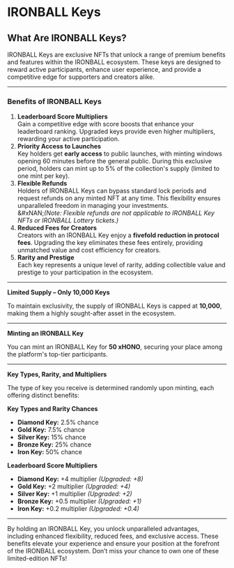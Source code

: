 # IRONBALL Keys

## **What Are IRONBALL Keys?**

IRONBALL Keys are exclusive NFTs that unlock a range of premium benefits and features within the IRONBALL ecosystem. These keys are designed to reward active participants, enhance user experience, and provide a competitive edge for supporters and creators alike.

***

### **Benefits of IRONBALL Keys**

1. **Leaderboard Score Multipliers**\
   Gain a competitive edge with score boosts that enhance your leaderboard ranking. Upgraded keys provide even higher multipliers, rewarding your active participation.
2. **Priority Access to Launches**\
   Key holders get **early access** to public launches, with minting windows opening 60 minutes before the general public. During this exclusive period, holders can mint up to 5% of the collection's supply (limited to one mint per key).
3. **Flexible Refunds**\
   Holders of IRONBALL Keys can bypass standard lock periods and request refunds on any minted NFT at any time. This flexibility ensures unparalleled freedom in managing your investments.\
   &#xNAN;_(Note: Flexible refunds are not applicable to IRONBALL Key NFTs or IRONBALL Lottery tickets.)_
4. **Reduced Fees for Creators**\
   Creators with an IRONBALL Key enjoy a **fivefold reduction in protocol fees**. Upgrading the key eliminates these fees entirely, providing unmatched value and cost efficiency for creators.
5. **Rarity and Prestige**\
   Each key represents a unique level of rarity, adding collectible value and prestige to your participation in the ecosystem.

***

**Limited Supply – Only 10,000 Keys**

To maintain exclusivity, the supply of IRONBALL Keys is capped at **10,000**, making them a highly sought-after asset in the ecosystem.

***

**Minting an IRONBALL Key**

You can mint an IRONBALL Key for **50 xHONO**, securing your place among the platform's top-tier participants.

***

**Key Types, Rarity, and Multipliers**

The type of key you receive is determined randomly upon minting, each offering distinct benefits:

**Key Types and Rarity Chances**

* **Diamond Key:** 2.5% chance
* **Gold Key:** 7.5% chance
* **Silver Key:** 15% chance
* **Bronze Key:** 25% chance
* **Iron Key:** 50% chance

**Leaderboard Score Multipliers**

* **Diamond Key:** +4 multiplier _(Upgraded: +8)_
* **Gold Key:** +2 multiplier _(Upgraded: +4)_
* **Silver Key:** +1 multiplier _(Upgraded: +2)_
* **Bronze Key:** +0.5 multiplier _(Upgraded: +1)_
* **Iron Key:** +0.2 multiplier _(Upgraded: +0.4)_

***

By holding an IRONBALL Key, you unlock unparalleled advantages, including enhanced flexibility, reduced fees, and exclusive access. These benefits elevate your experience and ensure your position at the forefront of the IRONBALL ecosystem. Don’t miss your chance to own one of these limited-edition NFTs!
